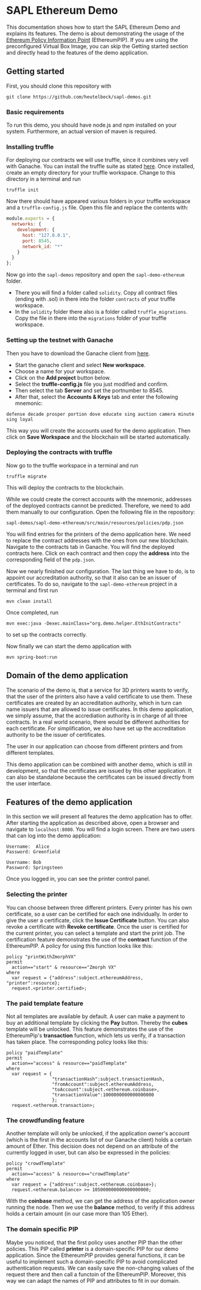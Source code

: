 # SAPL Ethereum Demo
This documentation shows how to start the SAPL Ethereum Demo and explains its features. The demo is about demonstrating the usage of the [Ethereum Policy Information Point](https://github.com/heutelbeck/sapl-policy-engine/tree/master/sapl-ethereum) (EthereumPIP).
If you are using the preconfigured Virtual Box Image, you can skip the Getting started section and directly head to the features of the demo application.


## Getting started
First, you should clone this repository with

```
git clone https://github.com/heutelbeck/sapl-demos.git
```
### Basic requirements
To run this demo, you should have node.js and npm installed on your system. Furthermore, an actual version of maven is required.

### Installing truffle
For deploying our contracts we will use truffle, since it combines very vell with Ganache. You can install the truffle suite as stated [here](https://www.trufflesuite.com/truffle). Once installed, create an empty directory for your truffle workspace. Change to this directory in a terminal and run 

```
truffle init
```
Now there should have appeared various folders in your truffle workspace and a `truffle-config.js` file. Open this file and replace the contents with:

```javascript
module.exports = {
  networks: {
    development: {
      host: "127.0.0.1",
      port: 8545,
      network_id: "*"
    }
  }
};
```

Now go into the `sapl-demos` repository and open the `sapl-demo-ethereum` folder. 
- There you will find a folder called `solidity`. Copy all contract files (ending with .sol) in there into the folder `contracts` of your truffle workspace. 
- In the `solidity` folder there also is a folder called `truffle_migrations`. Copy the file in there into the `migrations` folder of your truffle workspace. 

### Setting up the testnet with Ganache
Then you have to download the Ganache client from [here](https://www.trufflesuite.com/ganache).

- Start the ganache client and select **New workspace**. 
- Choose a name for your workspace. 
- Click on the **Add project** button below. 
- Select the **truffle-config.js** file you just modified and confirm. 
- Then select the tab **Server** and set the portnumber to 8545. 
- After that, select the **Accounts & Keys** tab and enter the following mnemonic:

```
defense decade prosper portion dove educate sing auction camera minute sing loyal
```
This way you will create the accounts used for the demo application. Then click on **Save Workspace** and the blockchain will be started automatically.

### Deploying the contracts with truffle


Now go to the truffle workspace in a terminal and run

```
truffle migrate
```
This will deploy the contracts to the blockchain.

While we could create the correct accounts with the mnemonic, addresses of the deployed contracts cannot be predicted. Therefore, we need to add them manually to our configuration. Open the following file in the repository:

```
sapl-demos/sapl-demo-ethereum/src/main/resources/policies/pdp.json
```
You will find entries for the printers of the demo application here. We need to replace the contract addresses with the ones from our new blockchain. Navigate to the contracts tab in Ganache. You will find the deployed contracts here. Click on each contract and then copy the **address** into the corresponding field of the `pdp.json`.

Now we nearly finished our configuration. The last thing we have to do, is to appoint our accreditation authority, so that it also can be an issuer of certificates. To do so, navigate to the `sapl-demo-ethereum` project in a terminal and first run

```
mvn clean install
```
Once completed, run

```
mvn exec:java -Dexec.mainClass="org.demo.helper.EthInitContracts"
```
to set up the contracts correctly.

Now finally we can start the demo application with

```
mvn spring-boot:run
```

## Domain of the demo application
The scenario of the demo is, that a service for 3D printers wants to verify, that the user of the printers also have a valid certificate to use them. These certificates are created by an accreditation authority, which in turn can name issuers that are allowed to issue certificates. In this demo application, we simply assume, that the accrediation authority is in charge of all three contracts. In a real world scenario, there would be different authorities for each certificate. For simplification, we also have set up the accreditation authority to be the issuer of certificates.

The user in our application can choose from different printers and from different templates.

This demo application can be combined with another demo, which is still in development, so that the certificates are issued by this other application. It can also be standalone because the certificates can be issued directly from the user interface.

## Features of the demo application
In this section we will present all features the demo application has to offer. After starting the application as described above, open a browser and navigate to `localhost:8080`. You will find a login screen. There are two users that can log into the demo application:

```
Username:  Alice
Password: Greenfield

Username: Bob
Password: Springsteen
```
Once you logged in, you can see the printer control panel.

### Selecting the printer
You can choose between three different printers. Every printer has his own certificate, so a user can be certified for each one individually. In order to give the user a certificate, click the **Issue Certificate** button. You can also revoke a certificate with **Revoke certificate**. Once the user is certified for the current printer, you can select a template and start the print job. The certification feature demonstrates the use of the **contract** function of the EthereumPIP. A policy for using this function looks like this:

```
policy "printWithZmorphVX"
permit
  action=="start" & resource=="Zmorph VX"
where
  var request = {"address":subject.ethereumAddress, "printer":resource};
  request.<printer.certified>;
```

### The paid template feature
Not all templates are available by default. A user can make a payment to buy an additional template by clicking the **Pay** button. Thereby the **cubes** template will be unlocked. This feature demonstrates the use of the EthereumPip's **transaction** function, which lets us verify, if a transaction has taken place. The corresponding policy looks like this:

```
policy "paidTemplate"
permit
  action=="access" & resource=="paidTemplate"
where
  var request = {
                 "transactionHash":subject.transactionHash,
                 "fromAccount":subject.ethereumAddress,
                 "toAccount":subject.<ethereum.coinbase>,
                 "transactionValue":1000000000000000000
                 };
  request.<ethereum.transaction>;
```

### The crowdfunding feature
Another template will only be unlocked, if the application owner's account (which is the first in the accounts list of our Ganache client) holds a certain amount of Ether. This decision does not depend on an attribute of the currently logged in user, but can also be expressed in the policies:

```
policy "crowdTemplate"
permit
  action=="access" & resource=="crowdTemplate"
where
  var request = {"address":subject.<ethereum.coinbase>};
  request.<ethereum.balance> >= 105000000000000000000;
```
With the **coinbase** method, we can get the address of the application owner running the node. Then we use the **balance** method, to verify if this address holds a certain amount (in our case more than 105 Ether).

### The domain specific PIP
Maybe you noticed, that the first policy uses another PIP than the other policies. This PIP called **printer** is a domain-specific PIP for our demo application. Since the EthereumPIP provides general functions, it can be useful to implement such a domain-specific PIP to avoid complicated authentication requests. We can easily save the non-changing values of the request there and then call a functoin of the EthereumPIP. Moreover, this way we can adapt the names of PIP and attributes to fit in our domain.
